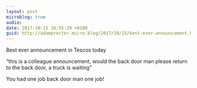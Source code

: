 ```yaml
---
layout: post
microblog: true
audio: 
date: 2017-10-15 18:55:29 +0100
guid: http://adamprocter.micro.blog/2017/10/15/best-ever-announcement.html
---
```

Best ever announcement in Tescos today 

“this is a colleague announcement, would the back door man please return to the back door, a truck is waiting”

You had one job back door man one job!
